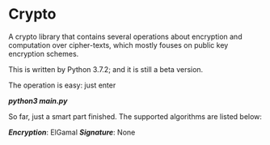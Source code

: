 # Crypto
A crypto library that contains several operations about encryption and computation over cipher-texts, which mostly fouses on public key encryption schemes.

This is written by Python 3.7.2; and it is still a beta version.

The operation is easy: just enter

***python3 main.py***

So far, just a smart part finished. The supported algorithms are listed below:

***Encryption***: ElGamal
***Signature***: None
